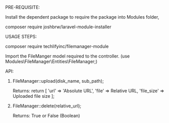 
PRE-REQUISITE:

   Install the dependent package to require the package into Modules folder,

   composer require joshbrw/laravel-module-installer


USAGE STEPS:

   composer require techlifyinc/filemanager-module
 
   Import the FileManger model required to the controller. (use Modules\FileManager\Entities\FileManager;)

API:

   1) FileManager::upload(disk_name, sub_path);

      Returns:
            return [
             'url' => 'Absolute URL',
             'file' => Relative URL,
             'file_size' => Uploaded file size
           ]; 

   2) FileManager::delete(relative_url);

      Returns: True or False (Boolean)
    





